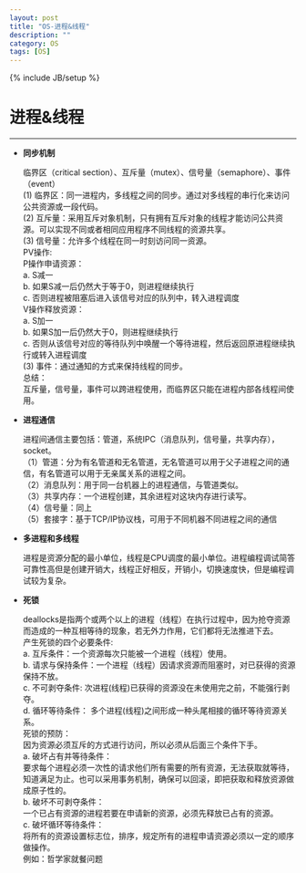```yaml
---
layout: post
title: "OS-进程&线程"
description: ""
category: OS
tags: [OS]
---
```

{% include JB/setup %}
# 进程&线程
---



* **同步机制**

	临界区（critical section）、互斥量（mutex）、信号量（semaphore）、事件（event）<br>
	(1) 临界区：同一进程内，多线程之间的同步。通过对多线程的串行化来访问公共资源或一段代码。<br>
	(2) 互斥量：采用互斥对象机制，只有拥有互斥对象的线程才能访问公共资源。可以实现不同或者相同应用程序不同线程的资源共享。<br>
	(3) 信号量：允许多个线程在同一时刻访问同一资源。<br>
	PV操作:<br>
	P操作申请资源：<br>
		a. S减一<br>
		b. 如果S减一后仍然大于等于0，则进程继续执行<br>
		c. 否则进程被阻塞后进入该信号对应的队列中，转入进程调度<br>
	V操作释放资源：<br>
		a. S加一<br>
		b. 如果S加一后仍然大于0，则进程继续执行<br>
		c. 否则从该信号对应的等待队列中唤醒一个等待进程，然后返回原进程继续执行或转入进程调度<br>
	(3) 事件：通过通知的方式来保持线程的同步。
	<br>
	总结：<br>
		互斥量，信号量，事件可以跨进程使用，而临界区只能在进程内部各线程间使用。<br>

<!--break-->

* **进程通信**

	进程间通信主要包括：管道，系统IPC（消息队列，信号量，共享内存），socket。<br>
	（1）管道：分为有名管道和无名管道，无名管道可以用于父子进程之间的通信，有名管道可以用于无亲属关系的进程之间。<br>
	（2）消息队列：用于同一台机器上的进程通信，与管道类似。<br>
	（3）共享内存：一个进程创建，其余进程对这块内存进行读写。<br>
	（4）信号量：同上<br>
	（5）套接字：基于TCP/IP协议栈，可用于不同机器不同进程之间的通信<br>

* **多进程和多线程**

	进程是资源分配的最小单位，线程是CPU调度的最小单位。进程编程调试简答可靠性高但是创建开销大，线程正好相反，开销小，切换速度快，但是编程调试较为复杂。<br>

* **死锁**

	deallocks是指两个或两个以上的进程（线程）在执行过程中，因为抢夺资源而造成的一种互相等待的现象，若无外力作用，它们都将无法推进下去。<br>
	产生死锁的四个必要条件:<br>
	a. 互斥条件：一个资源每次只能被一个进程（线程）使用。<br>
	b. 请求与保持条件：一个进程（线程）因请求资源而阻塞时，对已获得的资源保持不放。<br>
	c. 不可剥夺条件: 次进程(线程)已获得的资源没在未使用完之前，不能强行剥夺。<br>
	d. 循环等待条件： 多个进程(线程)之间形成一种头尾相接的循环等待资源关系。<br>
	死锁的预防：<br>
	因为资源必须互斥的方式进行访问，所以必须从后面三个条件下手。<br>
	a. 破坏占有并等待条件：<br>
	要求每个进程必须一次性的请求他们所有需要的所有资源，无法获取就等待，知道满足为止。也可以采用事务机制，确保可以回滚，即把获取和释放资源做成原子性的。<br>
	b. 破坏不可剥夺条件：<br>
	一个已占有资源的进程若要在申请新的资源，必须先释放已占有的资源。<br>
	c. 破坏循环等待条件：<br>
	将所有的资源设置标志位，排序，规定所有的进程申请资源必须以一定的顺序做操作。<br>
	例如：哲学家就餐问题<br>

	







 


